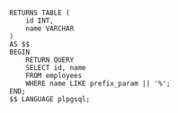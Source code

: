 ``` CREATE OR REPLACE FUNCTION get_employees_by_name_prefix(prefix_param VARCHAR)
RETURNS TABLE (
    id INT,
    name VARCHAR
)
AS $$
BEGIN
    RETURN QUERY
    SELECT id, name
    FROM employees
    WHERE name LIKE prefix_param || '%';
END;
$$ LANGUAGE plpgsql;
```
